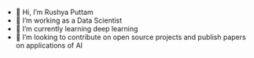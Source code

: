 - 👋 Hi, I’m Rushya Puttam
- 👀 I’m working as a Data Scientist
- 🌱 I’m currently learning deep learning
- 💞️ I’m looking to contribute on open source projects and publish papers on applications of AI


<!---
rushyaP/rushyaP is a ✨ special ✨ repository because its `README.md` (this file) appears on your GitHub profile.
You can click the Preview link to take a look at your changes.
--->

